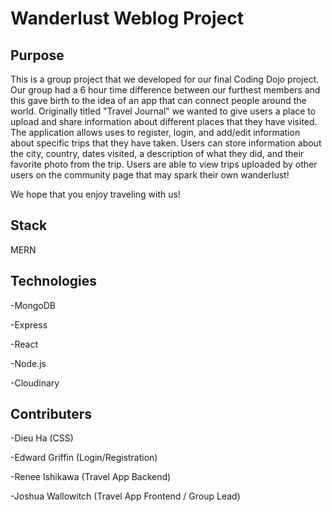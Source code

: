 Wanderlust Weblog Project
=======

Purpose
-----------
  This is a group project that we developed for our final Coding Dojo project. Our group had a 6 hour time difference between our furthest members and this gave birth to the idea of an app that can connect people around the world. Originally titled "Travel Journal" we wanted to give users a place to upload and share information about different places that they have visited. The application allows uses to register, login, and add/edit information about specific trips that they have taken. Users can store information about the city, country, dates visited, a description of what they did, and their favorite photo from the trip. Users are able to view trips uploaded by other users on the community page that may spark their own wanderlust!

 We hope that you enjoy traveling with us!
 

Stack
-----------
MERN

Technologies
-----------
-MongoDB

-Express

-React

-Node.js

-Cloudinary
 
Contributers
-----------
-Dieu Ha (CSS)

-Edward Griffin (Login/Registration)

-Renee Ishikawa (Travel App Backend)

-Joshua Wallowitch (Travel App Frontend / Group Lead)
